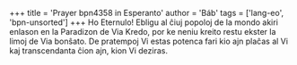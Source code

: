 +++
title = 'Prayer bpn4358 in Esperanto'
author = 'Báb'
tags = ['lang-eo', 'bpn-unsorted']
+++
Ho Eternulo! Ebligu al ĉiuj popoloj de la mondo akiri enlason en la Paradizon de Via Kredo, por ke neniu kreito restu ekster la limoj de Via bonŝato. De pratempoj Vi estas potenca fari kio ajn plaĉas al Vi kaj transcendanta ĉion ajn, kion Vi deziras.
